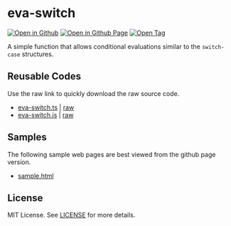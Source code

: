 # eva-switch

[![Open in Github](https://img.shields.io/badge/Open_in_GitHub-6e5494)](https://github.com/JamesRobertHugginsNgo/eva-switch)
[![Open in Github Page](https://img.shields.io/badge/Open_in_GitHub%20Page-4078c0)](https://jamesroberthugginsngo.github.io/eva-switch/)
[![Open Tag](https://img.shields.io/badge/Open_Tag-1.0.0-6cc644)](https://github.com/JamesRobertHugginsNgo/eva-switch/tree/1.0.0)

A simple function that allows conditional evaluations similar to the `switch-case` structures.

## Reusable Codes

Use the raw link to quickly download the raw source code.

- [eva-switch.ts](./src/eva-switch.ts) \| [raw](./src/eva-switch.ts?raw=1)
- [eva-switch.js](./dist/eva-switch.js) \| [raw](./dist/eva-switch.js?raw=1)

## Samples

The following sample web pages are best viewed from the github page version.

- [sample.html](./sample/sample.html)

## License

MIT License. See [LICENSE](LICENSE) for more details.
